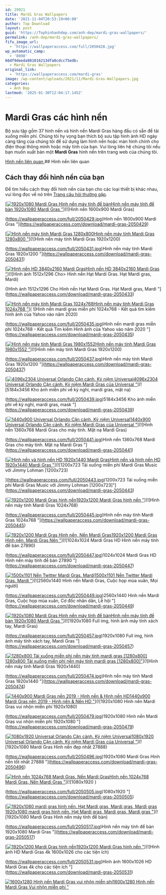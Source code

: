 ```yaml
---
id: 29921
title: Mardi Gras Wallpapers
date: '2021-11-04T20:53:19+00:00'
author: Top Download
layout: post
guid: 'https://Tophinhanhdep.com/anh-dep/mardi-gras-wallpapers/'
permalink: /anh-dep/mardi-gras-wallpapers/
fifu_image_url:
  - 'https://wallpaperaccess.com/full/2050428.jpg'
wp_automatic_camp:
  - '8098'
66df9deeda981016213dfa0cdcc75edb:
  - Mardi Gras Wallpapers
original_link:
  - 'https://wallpaperaccess.com/mardi-gras'
image: /wp-content/uploads/2021/11/Mardi-Gras-Wallpapers.jpg
categories:
  - Ảnh Đẹp
lastmod: '2025-01-30T12:04:17.145Z'
---
```

# Mardi Gras các hình nền

Bộ sưu tập gồm 37 hình nền và hình nền Mardi Gras hàng đầu có sẵn để tải xuống miễn phí. Chúng tôi hy vọng bạn thích bộ sưu tập hình ảnh HD ngày càng tăng của chúng tôi để sử dụng làm hình nền hoặc màn hình chính cho điện thoại thông minh hoặc máy tính của bạn. Vui lòng liên hệ chúng tôi nếu bạn muốn xuất bản một **Mardi Gras** hình nền trên trang web của chúng tôi.

[Hình nền liên quan ](#related) ## Hình nền liên quan

## Cách thay đổi hình nền của bạn

Để tìm hiểu cách thay đổi hình nền của bạn cho các loại thiết bị khác nhau, vui lòng đọc về nó trên [Trang câu hỏi thường gặp](https://tophinhanhdep.com/faq/).

  
[[![1920x1080 Mardi Gras Hình nền máy tính để bàn](https://wallpaperaccess.com/full/2050428.jpg)Hình nền máy tính để bàn 1920x1080 Mardi Gras "](https://wallpaperaccess.com/download/mardi-gras-2050428)](![Hình nền 1600x900 Mardi Gras)

(https://wallpaperaccess.com/full/2050429.jpg)Hình nền 1600x900 Mardi Gras "](https://wallpaperaccess.com/download/mardi-gras-2050429)

[[![Hình nền máy tính Mardi Gras 1280x800](https://wallpaperaccess.com/full/2050430.jpg)Hình nền máy tính Mardi Gras 1280x800 "](https://wallpaperaccess.com/download/mardi-gras-2050430)](![Hình nền máy tính Mardi Gras 1920x1200)

(https://wallpaperaccess.com/full/2050431.jpg)Hình nền máy tính Mardi Gras 1920x1200 "](https://wallpaperaccess.com/download/mardi-gras-2050431)

[[![Hình nền HD 3840x2160 Mardi Gras](https://wallpaperaccess.com/full/2050432.jpg)Hình nền HD 3840x2160 Mardi Gras "](https://wallpaperaccess.com/download/mardi-gras-2050432)](![Hình ảnh 1512x1296 Cho> Hình nền Hạt Mardi Gras.  Hạt Mardi gras, Mardi)

()Hình ảnh 1512x1296 Cho Hình nền Hạt Mardi Gras. Hạt Mardi gras, Mardi "](https://wallpaperaccess.com/download/mardi-gras-2050433)

[[![Hình nền máy tính Mardi Gras 1024x768](https://wallpaperaccess.com/full/2050434.jpg)Hình nền máy tính Mardi Gras 1024x768 "](https://wallpaperaccess.com/download/mardi-gras-2050434)]( ![Hình nền mardi gras miễn phí 1024x768 - Kết quả tìm kiếm hình ảnh của Yahoo vào năm 2020)

(https://wallpaperaccess.com/full/2050435.jpg)Hình nền mardi gras miễn phí 1024x768 - Kết quả Tìm kiếm Hình ảnh của Yahoo vào năm 2020 "](https://wallpaperaccess.com/download/mardi-gras-2050435)

[[![Hình nền máy tính Mardi Gras 1980x1552](https://wallpaperaccess.com/full/2050436.jpg)Hình nền máy tính Mardi Gras 1980x1552 "](https://wallpaperaccess.com/download/mardi-gras-2050436)](![Hình nền máy tính Mardi Gras 1920x1200)

(https://wallpaperaccess.com/full/2050437.jpg)Hình nền máy tính Mardi Gras 1920x1200 "](https://wallpaperaccess.com/download/mardi-gras-2050437)

[[![4096x2304 Universal Orlando Cận cảnh.  Kỷ niệm Universal](https://wallpaperaccess.com/full/2050438.jpg)4096x2304 Universal Orlando Cận cảnh. Kỷ niệm Mardi Gras của Universal "](https://wallpaperaccess.com/download/mardi-gras-2050438)](![5184x3456 Kho ảnh miễn phí về kỳ nghỉ, mardi gras, mặt nạ)

(https://wallpaperaccess.com/full/2050439.jpg)5184x3456 Kho ảnh miễn phí về kỳ nghỉ, mardi gras, mask "](https://wallpaperaccess.com/download/mardi-gras-2050439)

[[![1440x900 Universal Orlando Cận cảnh.  Kỷ niệm Universal](https://wallpaperaccess.com/full/2050440.jpg)1440x900 Universal Orlando Cận cảnh. Kỷ niệm Mardi Gras của Universal "](https://wallpaperaccess.com/download/mardi-gras-2050440)](![Hình nền 1360x768 Mardi Gras cho máy tính.  Mặt nạ Mardi Gras)

(https://wallpaperaccess.com/full/2050441.jpg)Hình nền 1360x768 Mardi Gras cho máy tính. Mặt nạ Mardi Gras "](https://wallpaperaccess.com/download/mardi-gras-2050441)

[[![Hình nền và hình nền HD 1920x1440 Mardi Gras](https://wallpaperaccess.com/full/2050442.jpg)Hình nền và hình nền HD 1920x1440 Mardi Gras "](https://wallpaperaccess.com/download/mardi-gras-2050442)](![1200x723 Tải xuống miễn phí Mardi Gras Music với Jimmy Lohman [1200x723)

](https://wallpaperaccess.com/full/2050443.jpg)1200x723 Tải xuống miễn phí Mardi Gras Music với Jimmy Lohman \[1200x723\]"](https://wallpaperaccess.com/download/mardi-gras-2050443)

[[![1920x1200 Mardi Gras hình nền](https://wallpaperaccess.com/full/2050444.jpg)1920x1200 Mardi Gras hình nền "](https://wallpaperaccess.com/download/mardi-gras-2050444)](![Hình nền máy tính Mardi Gras 1024x768)

(https://wallpaperaccess.com/full/2050445.jpg)Hình nền máy tính Mardi Gras 1024x768 "](https://wallpaperaccess.com/download/mardi-gras-2050445)

[[![1920x1200 Mardi Gras Hình nền, Nền Mardi Gras](https://wallpaperaccess.com/full/2050446.jpg)1920x1200 Mardi Gras Hình nền, Mardi Gras Nền "](https://wallpaperaccess.com/download/mardi-gras-2050446)](![1024x1024 Mardi Gras HD Hình nền máy tính để bàn 27890)

(https://wallpaperaccess.com/full/2050447.jpg)1024x1024 Mardi Gras HD Hình nền máy tính để bàn 27890 "](https://wallpaperaccess.com/download/mardi-gras-2050447)

[[![1500x1101 Nền Twitter Mardi Gras.  Mardi](https://wallpaperaccess.com/full/2050448.jpg)1500x1101 Nền Twitter Mardi Gras. Mardi "](https://wallpaperaccess.com/download/mardi-gras-2050448)](![2560x1440 Hình nền Mardi Gras, Cuộc họp mùa xuân, Mọi người)

(https://wallpaperaccess.com/full/2050449.jpg)2560x1440 Hình nền Mardi Gras, Cuộc họp mùa xuân, Cơ đốc nhân dân, Lễ hội "](https://wallpaperaccess.com/download/mardi-gras-2050449)

[[![1920x1080 Mardi Gras Hình nền máy tính để bàn](https://wallpaperaccess.com/full/2050456.jpg)Hình nền máy tính để bàn 1920x1080 Mardi Gras "](https://wallpaperaccess.com/download/mardi-gras-2050456)](![1920x1080 Full img, hình ảnh máy tính xách tay, Mardi Gras)

(https://wallpaperaccess.com/full/2050457.jpg)1920x1080 Full img, hình ảnh máy tính xách tay, Mardi Gras "](https://wallpaperaccess.com/download/mardi-gras-2050457)

[[![1280x800 Tải xuống miễn phí nền máy tính mardi gras [1280x800]](https://wallpaperaccess.com/full/2050458.jpg)1280x800 Tải xuống miễn phí nền máy tính mardi gras \[1280x800\]"](https://wallpaperaccess.com/download/mardi-gras-2050458)](![Hình nền máy tính Mardi Gras 1920x1440)

(https://wallpaperaccess.com/full/2050474.jpg)Hình nền máy tính Mardi Gras 1920x1440 "](https://wallpaperaccess.com/download/mardi-gras-2050474)

[[![1440x900 Mardi Gras nền 2019 - Hình nền & Hình nền HD](https://wallpaperaccess.com/full/2050476.jpg)1440x900 Mardi Gras nền 2019 - Hình nền &amp; Nền HD "](https://wallpaperaccess.com/download/mardi-gras-2050476)](![1920x1080 Hình nền Mardi Gras vui nhộn miễn phí 1920x1080)

(https://wallpaperaccess.com/full/2050479.jpg)1920x1080 Hình nền Mardi Gras vui nhộn miễn phí 1920x1080 "](https://wallpaperaccess.com/download/mardi-gras-2050479)

[[![1080x1920 Universal Orlando Cận cảnh.  Kỷ niệm Universal](https://wallpaperaccess.com/full/2050492.jpg)1080x1920 Universal Orlando Cận cảnh. Kỷ niệm Mardi Gras của Universal "](https://wallpaperaccess.com/download/mardi-gras-2050492)](![1920x1080 Mardi Gras Hình nền đẹp nhất 27888)

(https://wallpaperaccess.com/full/2050496.jpg)1920x1080 Mardi Gras Hình nền tốt nhất 27888 "](https://wallpaperaccess.com/download/mardi-gras-2050496)

[[![Hình nền 1024x768 Mardi Gras, Nền Mardi Gras](https://wallpaperaccess.com/full/2050498.jpg)Hình nền 1024x768 Mardi Gras, Nền Mardi Gras "](https://wallpaperaccess.com/download/mardi-gras-2050498)](![1080x1920 )

(https://wallpaperaccess.com/full/2050505.jpg)1080x1920 "](https://wallpaperaccess.com/download/mardi-gras-2050505)

[[![1920x1080 mardi gras hình nền.  Hạt Mardi gras, Mardi gras, Mardi gras](https://wallpaperaccess.com/full/2050510.jpg)1920x1080 mardi gras hình nền. Hạt Mardi gras, Mardi gras, Mardi gras "](https://wallpaperaccess.com/download/mardi-gras-2050510)](![1920x1080 Mardi Gras Hình nền máy tính để bàn)

(https://wallpaperaccess.com/full/2050517.jpg)Hình nền máy tính để bàn 1920x1080 Mardi Gras "](https://wallpaperaccess.com/download/mardi-gras-2050517)

[[![1920x1200 Mardi Gras hình nền](https://wallpaperaccess.com/full/2050522.jpg)1920x1200 Mardi Gras hình nền "](https://wallpaperaccess.com/download/mardi-gras-2050522)](![Hình ảnh HD Mardi Gras 4k 1600x1026 cho các tiện ích)

(https://wallpaperaccess.com/full/2050531.jpg)Hình ảnh 1600x1026 HD Mardi Gras 4k cho các tiện ích "](https://wallpaperaccess.com/download/mardi-gras-2050531)

[![1600x1280 Hình nền Mardi Gras vui nhộn miễn phí](https://wallpaperaccess.com/full/2050537.jpg)1600x1280 Hình nền Mardi Gras Vui nhộn miễn phí "](https://wallpaperaccess.com/download/mardi-gras-2050537)
